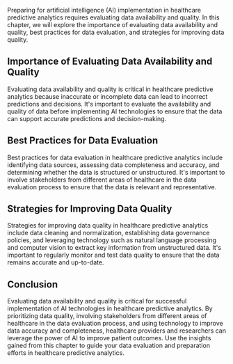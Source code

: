 
Preparing for artificial intelligence (AI) implementation in healthcare predictive analytics requires evaluating data availability and quality. In this chapter, we will explore the importance of evaluating data availability and quality, best practices for data evaluation, and strategies for improving data quality.

Importance of Evaluating Data Availability and Quality
------------------------------------------------------

Evaluating data availability and quality is critical in healthcare predictive analytics because inaccurate or incomplete data can lead to incorrect predictions and decisions. It's important to evaluate the availability and quality of data before implementing AI technologies to ensure that the data can support accurate predictions and decision-making.

Best Practices for Data Evaluation
----------------------------------

Best practices for data evaluation in healthcare predictive analytics include identifying data sources, assessing data completeness and accuracy, and determining whether the data is structured or unstructured. It's important to involve stakeholders from different areas of healthcare in the data evaluation process to ensure that the data is relevant and representative.

Strategies for Improving Data Quality
-------------------------------------

Strategies for improving data quality in healthcare predictive analytics include data cleaning and normalization, establishing data governance policies, and leveraging technology such as natural language processing and computer vision to extract key information from unstructured data. It's important to regularly monitor and test data quality to ensure that the data remains accurate and up-to-date.

Conclusion
----------

Evaluating data availability and quality is critical for successful implementation of AI technologies in healthcare predictive analytics. By prioritizing data quality, involving stakeholders from different areas of healthcare in the data evaluation process, and using technology to improve data accuracy and completeness, healthcare providers and researchers can leverage the power of AI to improve patient outcomes. Use the insights gained from this chapter to guide your data evaluation and preparation efforts in healthcare predictive analytics.
